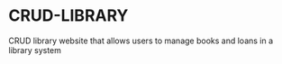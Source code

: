 # CRUD-LIBRARY
 CRUD library website that allows users to manage books and loans in a library system
